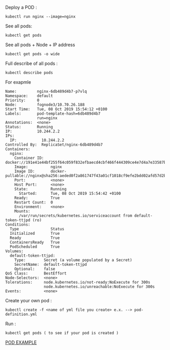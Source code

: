 Deploy a POD :
	
	kubectl run nginx --image=nginx

See all pods:
	
	kubectl get pods

See all pods + Node + IP address
	
	kubectl get pods -o wide

Full describe of all pods :

	kubectl describe pods

For exapmle
```
Name:         nginx-6db489d4b7-p7vlq
Namespace:    default
Priority:     0
Node:         fognode3/10.70.26.188
Start Time:   Tue, 08 Oct 2019 15:54:12 +0100
Labels:       pod-template-hash=6db489d4b7
              run=nginx
Annotations:  <none>
Status:       Running
IP:           10.244.2.2
IPs:
  IP:           10.244.2.2
Controlled By:  ReplicaSet/nginx-6db489d4b7
Containers:
  nginx:
    Container ID:   docker://191e41e44bf255f64c059f832efbaecd4cbf466f444309ce4e7d4a7e33587b21
    Image:          nginx
    Image ID:       docker-pullable://nginx@sha256:aeded0f2a861747f43a01cf1018cf9efe2bdd02afd57d2b11fcc7fcadc16ccd1
    Port:           <none>
    Host Port:      <none>
    State:          Running
      Started:      Tue, 08 Oct 2019 15:54:42 +0100
    Ready:          True
    Restart Count:  0
    Environment:    <none>
    Mounts:
      /var/run/secrets/kubernetes.io/serviceaccount from default-token-ttjpd (ro)
Conditions:
  Type              Status
  Initialized       True
  Ready             True
  ContainersReady   True
  PodScheduled      True
Volumes:
  default-token-ttjpd:
    Type:        Secret (a volume populated by a Secret)
    SecretName:  default-token-ttjpd
    Optional:    false
QoS Class:       BestEffort
Node-Selectors:  <none>
Tolerations:     node.kubernetes.io/not-ready:NoExecute for 300s
                 node.kubernetes.io/unreachable:NoExecute for 300s
Events:          <none>
```

Create your own pod :
	
	kubectl create -f <name of yml file you create> e.x. --> pod-definition.yml

Run :

	kubectl get pods ( to see if your pod is created )
	

[POD EXAMPLE](https://github.com/sifisKoen/K8s-and-Docker-Tutorials/blob/master/YAML%20Files/pod-definition.yml)
